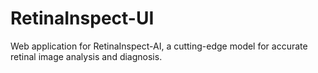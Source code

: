 # RetinaInspect-UI
Web application for RetinaInspect-AI, a cutting-edge model for accurate retinal image analysis and diagnosis.
